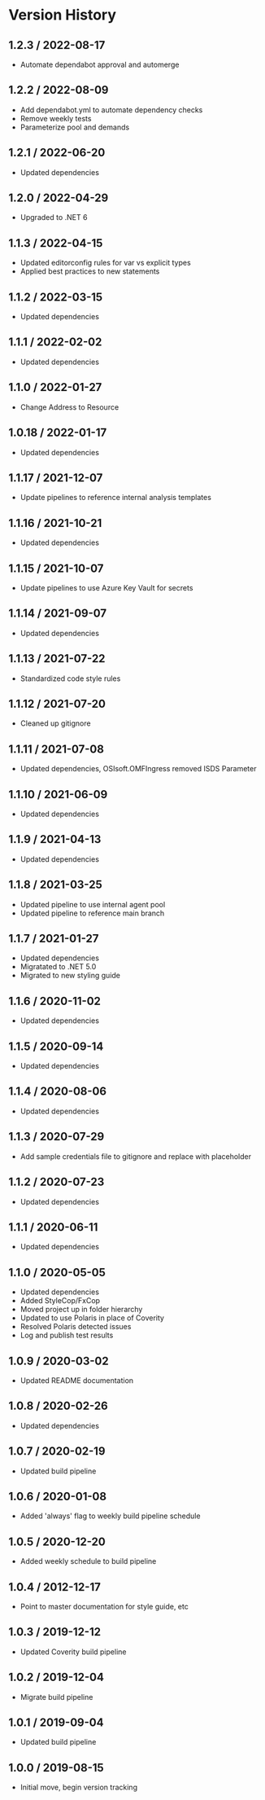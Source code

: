 # Version History

## 1.2.3 / 2022-08-17

- Automate dependabot approval and automerge

## 1.2.2 / 2022-08-09

- Add dependabot.yml to automate dependency checks
- Remove weekly tests
- Parameterize pool and demands

## 1.2.1 / 2022-06-20

- Updated dependencies

## 1.2.0 / 2022-04-29

- Upgraded to .NET 6

## 1.1.3 / 2022-04-15

- Updated editorconfig rules for var vs explicit types
- Applied best practices to new statements

## 1.1.2 / 2022-03-15

- Updated dependencies

## 1.1.1 / 2022-02-02

- Updated dependencies

## 1.1.0 / 2022-01-27

- Change Address to Resource

## 1.0.18 / 2022-01-17

- Updated dependencies

## 1.1.17 / 2021-12-07

- Update pipelines to reference internal analysis templates

## 1.1.16 / 2021-10-21

- Updated dependencies

## 1.1.15 / 2021-10-07

- Update pipelines to use Azure Key Vault for secrets

## 1.1.14 / 2021-09-07

- Updated dependencies

## 1.1.13 / 2021-07-22

- Standardized code style rules

## 1.1.12 / 2021-07-20

- Cleaned up gitignore

## 1.1.11 / 2021-07-08

- Updated dependencies, OSIsoft.OMFIngress removed ISDS Parameter

## 1.1.10 / 2021-06-09

- Updated dependencies

## 1.1.9 / 2021-04-13

- Updated dependencies

## 1.1.8 / 2021-03-25

- Updated pipeline to use internal agent pool
- Updated pipeline to reference main branch

## 1.1.7 / 2021-01-27

- Updated dependencies
- Migratated to .NET 5.0
- Migrated to new styling guide

## 1.1.6 / 2020-11-02

- Updated dependencies

## 1.1.5 / 2020-09-14

- Updated dependencies

## 1.1.4 / 2020-08-06

- Updated dependencies

## 1.1.3 / 2020-07-29

- Add sample credentials file to gitignore and replace with placeholder

## 1.1.2 / 2020-07-23

- Updated dependencies

## 1.1.1 / 2020-06-11

- Updated dependencies

## 1.1.0 / 2020-05-05

- Updated dependencies
- Added StyleCop/FxCop
- Moved project up in folder hierarchy
- Updated to use Polaris in place of Coverity
- Resolved Polaris detected issues
- Log and publish test results

## 1.0.9 / 2020-03-02

- Updated README documentation

## 1.0.8 / 2020-02-26

- Updated dependencies

## 1.0.7 / 2020-02-19

- Updated build pipeline

## 1.0.6 / 2020-01-08

- Added 'always' flag to weekly build pipeline schedule

## 1.0.5 / 2020-12-20

- Added weekly schedule to build pipeline

## 1.0.4 / 2012-12-17

- Point to master documentation for style guide, etc

## 1.0.3 / 2019-12-12

- Updated Coverity build pipeline

## 1.0.2 / 2019-12-04

- Migrate build pipeline

## 1.0.1 / 2019-09-04

- Updated build pipeline

## 1.0.0 / 2019-08-15

- Initial move, begin version tracking
